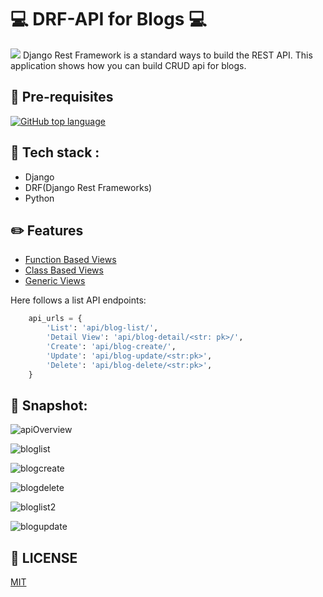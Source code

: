 # :computer: DRF-API for Blogs :computer:

![](https://socialify.git.ci/palrohitg/DRF-API/image?description=1&forks=1&issues=1&language=1&owner=1&stargazers=1&theme=Dark)
Django Rest Framework is a standard ways to build the REST API. This application shows how you can build CRUD api for blogs. 

## :rotating_light: Pre-requisites 

 [![GitHub top language](https://img.shields.io/badge/Django-092E20?style=for-the-badge&logo=django&logoColor=white)](https://www.djangoproject.com/)


## :dart: Tech stack : 
* Django 
* DRF(Django Rest Frameworks)
* Python



 
## :pencil2: Features 
* [Function Based Views](https://github.com/palrohitg/DRF-API/blob/main/api/views.py)
* [Class Based Views](https://github.com/palrohitg/DRF-API/blob/main/api_class_view/views.py)
* [Generic Views](https://github.com/palrohitg/DRF-API/blob/main/generic_view_api/views.py)

Here follows a list API endpoints:
```python
	api_urls = {
		'List': 'api/blog-list/', 
		'Detail View': 'api/blog-detail/<str: pk>/',
		'Create': 'api/blog-create/',
		'Update': 'api/blog-update/<str:pk>', 
		'Delete': 'api/blog-delete/<str:pk>', 
	}
```
 

## :bow_and_arrow: Snapshot: 

![apiOverview](https://user-images.githubusercontent.com/40069230/121478689-ea918b00-c9e6-11eb-9d4e-86ab2559cc71.png)

![bloglist](https://user-images.githubusercontent.com/40069230/121478775-009f4b80-c9e7-11eb-89f5-ba20c3142d56.png)


![blogcreate](https://user-images.githubusercontent.com/40069230/121478834-0d23a400-c9e7-11eb-9e05-2b40a8d0c9e7.png)



![blogdelete](https://user-images.githubusercontent.com/40069230/121478889-1c0a5680-c9e7-11eb-9443-4978796b3fc5.png)


![bloglist2](https://user-images.githubusercontent.com/40069230/121478939-2a587280-c9e7-11eb-94e4-f85d08d6a144.png)



![blogupdate](https://user-images.githubusercontent.com/40069230/121478984-36443480-c9e7-11eb-9039-f411be3ec90c.png)



## 📜 LICENSE

  [MIT](https://github.com/palrohitg/DRF-API/blob/main/LICENSE)
